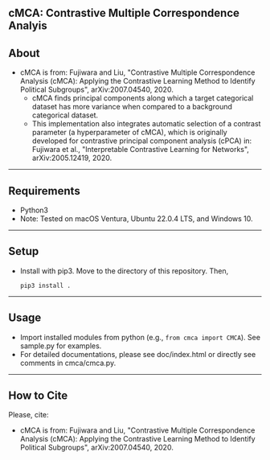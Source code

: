 ## cMCA: Contrastive Multiple Correspondence Analyis

About
-----
* cMCA is from: Fujiwara and Liu, "Contrastive Multiple Correspondence Analysis (cMCA): Applying the Contrastive Learning Method to Identify Political Subgroups", arXiv:2007.04540, 2020.
  * cMCA finds principal components along which a target categorical dataset has more variance when compared to a background categorical dataset.
  * This implementation also integrates automatic selection of a contrast parameter (a hyperparameter of cMCA), which is originally developed for contrastive principal component analysis (cPCA) in: Fujiwara et al., "Interpretable Contrastive Learning for Networks", arXiv:2005.12419, 2020.

******

Requirements
-----
* Python3
* Note: Tested on macOS Ventura, Ubuntu 22.0.4 LTS, and Windows 10.
******

Setup
-----
* Install with pip3. Move to the directory of this repository. Then,

    `pip3 install .`

******

Usage
-----
* Import installed modules from python (e.g., `from cmca import CMCA`). See sample.py for examples.
* For detailed documentations, please see doc/index.html or directly see comments in cmca/cmca.py.

******

## How to Cite
Please, cite:    
* cMCA is from: Fujiwara and Liu, "Contrastive Multiple Correspondence Analysis (cMCA): Applying the Contrastive Learning Method to Identify Political Subgroups", arXiv:2007.04540, 2020.
